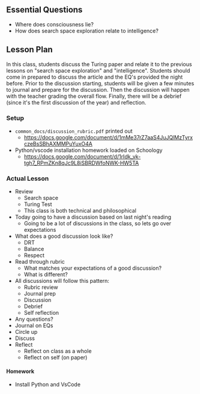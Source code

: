 ## Essential Questions

- Where does consciousness lie?
- How does search space exploration relate to intelligence?

## Lesson Plan

In this class, students discuss the Turing paper and relate it to the previous
lessons on "search space exploration" and "intelligence". Students should come
in prepared to discuss the article and the EQ's provided the night before. Prior
to the discussion starting, students will be given a few minutes to journal and
prepare for the discussion. Then the discussion will happen with the teacher
grading the overall flow. Finally, there will be a debrief (since it's the first
discussion of the year) and reflection.

### Setup

- `common_docs/discussion_rubric.pdf` printed out
    - https://docs.google.com/document/d/1mMe37rZ7aaS4JuJQlMzTyrxczeBsSBhAXMMPuYuxO4A
- Python/vscode installation homework loaded on Schoology
    - https://docs.google.com/document/d/1rIdk_vk-tgh7_RPmZKn8qJc9L8iSBRDWfoNWK-HW5TA

### Actual Lesson

- Review
    - Search space
    - Turing Test
    - This class is both technical and philosophical
- Today going to have a discussion based on last night's reading
    - Going to be a lot of discussions in the class, so lets go over expectations
- What does a good discussion look like?
    - DRT
    - Balance
    - Respect
- Read through rubric
    - What matches your expectations of a good discussion?
    - What is different?
- All discussions will follow this pattern:
    - Rubric review
    - Journal prep
    - Discussion
    - Debrief
    - Self reflection
- Any questions?
- Journal on EQs
- Circle up
- Discuss
- Reflect
    - Reflect on class as a whole
    - Reflect on self (on paper)

#### Homework

- Install Python and VsCode
